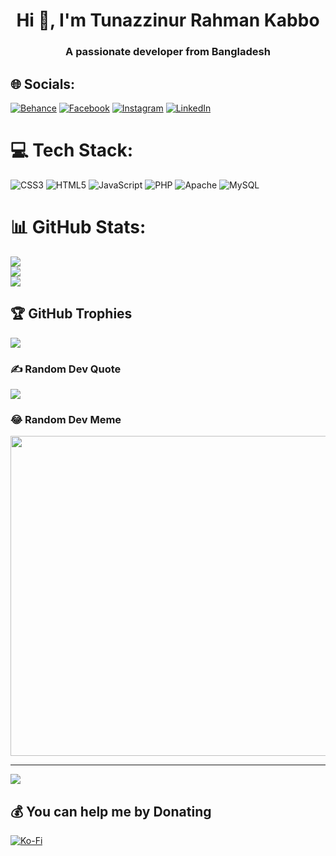 <h1 align="center">Hi 👋, I'm Tunazzinur Rahman Kabbo</h1>
<h3 align="center">A passionate developer from Bangladesh</h3>


## 🌐 Socials:
[![Behance](https://img.shields.io/badge/Behance-1769ff?logo=behance&logoColor=white)](https://behance.net/tunazzikabbo) [![Facebook](https://img.shields.io/badge/Facebook-%231877F2.svg?logo=Facebook&logoColor=white)](https://facebook.com/kabbouwu) [![Instagram](https://img.shields.io/badge/Instagram-%23E4405F.svg?logo=Instagram&logoColor=white)](https://instagram.com/kabbo.jpg) [![LinkedIn](https://img.shields.io/badge/LinkedIn-%230077B5.svg?logo=linkedin&logoColor=white)](https://linkedin.com/in/kabbo45) 

# 💻 Tech Stack:
![CSS3](https://img.shields.io/badge/css3-%231572B6.svg?style=flat-square&logo=css3&logoColor=white) ![HTML5](https://img.shields.io/badge/html5-%23E34F26.svg?style=flat-square&logo=html5&logoColor=white) ![JavaScript](https://img.shields.io/badge/javascript-%23323330.svg?style=flat-square&logo=javascript&logoColor=%23F7DF1E) ![PHP](https://img.shields.io/badge/php-%23777BB4.svg?style=flat-square&logo=php&logoColor=white) ![Apache](https://img.shields.io/badge/apache-%23D42029.svg?style=flat-square&logo=apache&logoColor=white) ![MySQL](https://img.shields.io/badge/mysql-%2300f.svg?style=flat-square&logo=mysql&logoColor=white)
# 📊 GitHub Stats:
![](https://github-readme-stats.vercel.app/api?username=Kabbo45&theme=dark&hide_border=false&include_all_commits=false&count_private=false)<br/>
![](https://github-readme-streak-stats.herokuapp.com/?user=Kabbo45&theme=dark&hide_border=false)<br/>
![](https://github-readme-stats.vercel.app/api/top-langs/?username=Kabbo45&theme=dark&hide_border=false&include_all_commits=false&count_private=false&layout=compact)

## 🏆 GitHub Trophies
![](https://github-profile-trophy.vercel.app/?username=Kabbo45&theme=onedark&no-frame=false&no-bg=true&margin-w=4)

### ✍️ Random Dev Quote
![](https://quotes-github-readme.vercel.app/api?type=horizontal&theme=dark)

### 😂 Random Dev Meme
<img src="https://random-memer.herokuapp.com/" width="512px"/>

---
[![](https://visitcount.itsvg.in/api?id=Kabbo45&icon=2&color=11)](https://visitcount.itsvg.in)

  ## 💰 You can help me by Donating
  [![Ko-Fi](https://img.shields.io/badge/Ko--fi-F16061?style=for-the-badge&logo=ko-fi&logoColor=white)](https://ko-fi.com/kabbo) 

  <!-- Proudly created with GPRM ( https://gprm.itsvg.in ) -->
  
